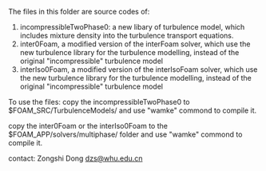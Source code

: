 The files in this folder are source codes of:
1. incompressibleTwoPhase0: a new libary of turbulence model, which includes mixture density into the turbulence transport equations.
2. inter0Foam, a modified version of the interFoam solver, which use the new turbulence library for the turbulence modelling, instead of the original "incompressible" turbulence model
3. interIso0Foam, a modified version of the interIsoFoam solver, which use the new turbulence library for the turbulence modelling, instead of the original "incompressible" turbulence model

To use the files:
copy the incompressibleTwoPhase0 to $FOAM_SRC/TurbulenceModels/ and use "wamke" commond to compile it.

copy the inter0Foam or the interIso0Foam to the $FOAM_APP/solvers/multiphase/ folder and use "wamke" commond to compile it.


contact: Zongshi Dong   dzs@whu.edu.cn
